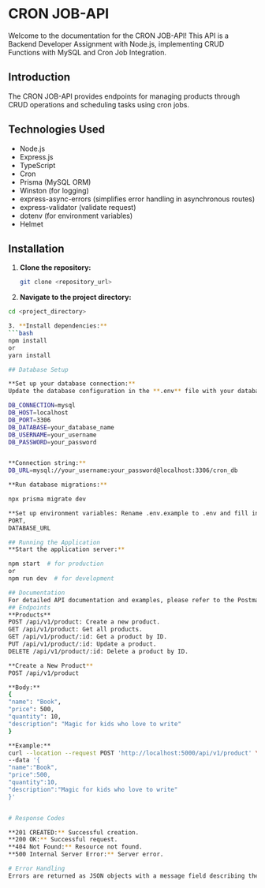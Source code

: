 # CRON JOB-API

Welcome to the documentation for the CRON JOB-API! This API is a Backend Developer Assignment with Node.js, implementing CRUD Functions with MySQL and Cron Job Integration.

## Introduction

The CRON JOB-API provides endpoints for managing products through CRUD operations and scheduling tasks using cron jobs.

## Technologies Used

- Node.js
- Express.js
- TypeScript
- Cron
- Prisma (MySQL ORM)
- Winston (for logging)
- express-async-errors (simplifies error handling in asynchronous routes)
- express-validator (validate request)
- dotenv (for environment variables)
- Helmet

## Installation

1. **Clone the repository:**  
   ```bash
   git clone <repository_url>
2. **Navigate to the project directory:**
  ```bash
cd <project_directory>

3. **Install dependencies:**
  ```bash
  npm install
or
  yarn install

## Database Setup

**Set up your database connection:**
Update the database configuration in the **.env** file with your database credentials:

DB_CONNECTION=mysql
DB_HOST=localhost
DB_PORT=3306
DB_DATABASE=your_database_name
DB_USERNAME=your_username
DB_PASSWORD=your_password


**Connection string:**
DB_URL=mysql://your_username:your_password@localhost:3306/cron_db

**Run database migrations:**

npx prisma migrate dev

**Set up environment variables: Rename .env.example to .env and fill in the required variables.**
PORT,
DATABASE_URL

## Running the Application
**Start the application server:**

npm start  # for production
or
npm run dev  # for development

## Documentation
For detailed API documentation and examples, please refer to the Postman Documentation.
## Endpoints
**Products**
POST /api/v1/product: Create a new product.
GET /api/v1/product: Get all products.
GET /api/v1/product/:id: Get a product by ID.
PUT /api/v1/product/:id: Update a product.
DELETE /api/v1/product/:id: Delete a product by ID.

**Create a New Product**
POST /api/v1/product

**Body:**
{
  "name": "Book",
  "price": 500,
  "quantity": 10,
  "description": "Magic for kids who love to write"
}

**Example:**
curl --location --request POST 'http://localhost:5000/api/v1/product' \
--data '{
"name":"Book",
"price":500,
"quantity":10,
"description":"Magic for kids who love to write"
}'


# Response Codes

**201 CREATED:** Successful creation.
**200 OK:** Successful request.
**404 Not Found:** Resource not found.
**500 Internal Server Error:** Server error.

# Error Handling
Errors are returned as JSON objects with a message field describing the error.

